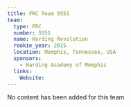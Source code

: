 ```yaml
---
title: FRC Team 5551
team:
  type: FRC
  number: 5551
  name: Harding Revolution
  rookie_year: 2015
  location: Memphis, Tennessee, USA
  sponsors:
    - Harding Academy of Memphis
  links:
    Website: 
---
```

No content has been added for this team